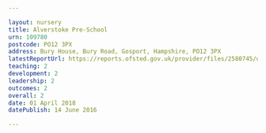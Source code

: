```yaml
---

layout: nursery
title: Alverstoke Pre-School
urn: 109780
postcode: PO12 3PX
address: Bury House, Bury Road, Gosport, Hampshire, PO12 3PX
latestReportUrl: https://reports.ofsted.gov.uk/provider/files/2580745/urn/109780.pdf
teaching: 2
development: 2
leadership: 2
outcomes: 2
overall: 2
date: 01 April 2018 
datePublish: 14 June 2016

---
```

